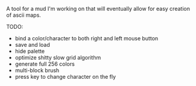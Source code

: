 A tool for a mud I'm working on that will eventually allow for easy creation of ascii maps.

TODO:
 * bind a color/character to both right and left mouse button
 * save and load
 * hide palette 
 * optimize shitty slow grid algorithm
 * generate full 256 colors
 * multi-block brush
 * press key to change character on the fly
